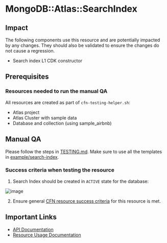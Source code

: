 # MongoDB::Atlas::SearchIndex

## Impact 
The following components use this resource and are potentially impacted by any changes. They should also be validated to ensure the changes do not cause a regression.
 - Search index L1 CDK constructor


## Prerequisites 
### Resources needed to run the manual QA
All resources are created as part of `cfn-testing-helper.sh`:

- Atlas project
- Atlas Cluster with sample data
- Database and collection (using sample_airbnb)



## Manual QA
Please follow the steps in [TESTING.md](../../../TESTING.md). Make sure to use all the templates in [example/search-index](../../../examples/search-index/).


### Success criteria when testing the resource
1. Search Index should be created in `ACTIVE` state for the database:

![image](https://user-images.githubusercontent.com/122359335/227660157-b51c16cd-7a87-40b6-bdd9-9bbf44efeeec.png)

2. Ensure general [CFN resource success criteria](../../../TESTING.md#success-criteria-when-testing-the-resource) for this resource is met.

## Important Links
- [API Documentation](https://www.mongodb.com/docs/atlas/reference/api-resources-spec/#tag/Atlas-Search)
- [Resource Usage Documentation](https://www.mongodb.com/docs/atlas/atlas-search/create-index/)
